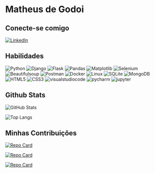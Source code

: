 # Matheus de Godoi

## Conecte-se comigo

[![LinkedIn](https://img.shields.io/badge/LinkedIn-000?style=for-the-badge&logo=linkedin&logoColor=0E76A8)](https://www.linkedin.com/in/matheusdegodoi/)

## Habilidades

![Python](https://img.shields.io/badge/Python-000?style=for-the-badge&logo=python) ![Django](https://img.shields.io/badge/Django-000?style=for-the-badge&logo=django) ![Flask](https://img.shields.io/badge/Flask-000?style=for-the-badge&logo=flask) ![Pandas](https://img.shields.io/badge/Pandas-000?style=for-the-badge&logo=Pandas) ![Matplotlib](https://img.shields.io/badge/Matplotlib-000?style=for-the-badge&logo=Matplotlib) ![Selenium](https://img.shields.io/badge/Selenium-000?style=for-the-badge&logo=Selenium) ![Beautifulsoup](https://img.shields.io/badge/Beautifulsoup-000?style=for-the-badge&logo=Beautifulsoup) ![Postman](https://img.shields.io/badge/Postman-000?style=for-the-badge&logo=Postman) ![Docker](https://img.shields.io/badge/Docker-000?style=for-the-badge&logo=Docker) ![Linux](https://img.shields.io/badge/Linux-000?style=for-the-badge&logo=Linux) ![SQLite](https://img.shields.io/badge/SQLite-000?style=for-the-badge&logo=SQLite) ![MongoDB](https://img.shields.io/badge/MongoDB-000?style=for-the-badge&logo=MongoDB) ![HTML5](https://img.shields.io/badge/HTML5-000?style=for-the-badge&logo=html5) ![CSS3](https://img.shields.io/badge/CSS3-000?style=for-the-badge&logo=css3&logoColor=264CE4) ![visualstudiocode](https://img.shields.io/badge/visualstudiocode-000?style=for-the-badge&logo=visualstudiocode) ![pycharm](https://img.shields.io/badge/pycharm-000?style=for-the-badge&logo=pycharm) ![jupyter](https://img.shields.io/badge/jupyter-000?style=for-the-badge&logo=jupyter)

## Github Stats

![GitHub Stats](https://github-readme-stats.vercel.app/api?username=godoimatheus&theme=transparent&bg_color=000&border_color=30A3DC&show_icons=true&icon_color=30A3DC&title_color=E94D5F&text_color=FFF)

![Top Langs](https://github-readme-stats-git-masterrstaa-rickstaa.vercel.app/api/top-langs/?username=godoimatheus&layout=compact&bg_color=000&border_color=30A3DC&title_color=E94D5F&text_color=FFF)

## Minhas Contribuições

[![Repo Card](https://github-readme-stats.vercel.app/api/pin/?username=godoimatheus&repo=workana-stats&bg_color=000&border_color=30A3DC&show_icons=true&icon_color=30A3DC&title_color=E94D5F&text_color=FFF)](https://github.com/godoimatheus/workana-stats)

[![Repo Card](https://github-readme-stats.vercel.app/api/pin/?username=godoimatheus&repo=vagas&bg_color=000&border_color=30A3DC&show_icons=true&icon_color=30A3DC&title_color=E94D5F&text_color=FFF)](https://github.com/godoimatheus/vagas)

[![Repo Card](https://github-readme-stats.vercel.app/api/pin/?username=godoimatheus&repo=send-email&bg_color=000&border_color=30A3DC&show_icons=true&icon_color=30A3DC&title_color=E94D5F&text_color=FFF)](https://github.com/godoimatheus/send-email)